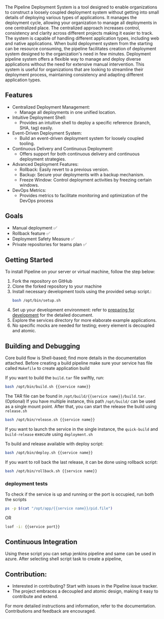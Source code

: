 The Pipeline Deployment System is a tool designed to enable organizations to construct a loosely coupled deployment system without getting into small details of deploying various types of applications. It manages the deployment cycle, allowing your organization to manage all deployments in one centralized place. The centralized approach increases control, consistency and clarity across different projects making it easier to track. The system is capable of handling different application types, including web and native applications. When build deployment system from the starting can be resource consuming, the pipeline facilitates creation of deployment system designed to the organization's need in few minutes. 
Deployment pipeline system offers a flexible way to manage and deploy diverse applications without the need for extensive manual intervention. This system is useful for organizations that are looking to streamline their deployment process, maintaining consistency and adapting different application types. 

## Features
- Centralized Deployment Management:
  - Manage all deployments in one unified location.
- Intuitive Deployment Shell:
  - Provides an intuitive shell to deploy a specific reference (branch, SHA, tag) easily.
- Event-Driven Deployment System:
  - Build an event-driven deployment system for loosely coupled tooling.
- Continuous Delivery and Continuous Deployment:
  - Offers support for both continuous delivery and continuous deployment strategies.
- Advanced Deployment Features:
  - Rollback: Easily revert to a previous version.
  - Backup: Secure your deployments with a backup mechanism.
  - Freeze Window: Control deployment activities by freezing certain windows.
- DevOps Metrics:
  - Provides metrics to facilitate monitoring and optimization of the DevOps process

## Goals
- Manual deployment	✅
- Rollback feature	✅
- Deployment Safety Measure	✅
- Private repositories for teams plan ✅


## Getting Started
To install Pipeline on your server or virtual machine, follow the step below:

1. Fork the repository on GitHub
2. Clone the forked repository to your machine
3. Install necessary development tools using the provided setup script.:
    ```sh
    bash /opt/bin/setup.sh
    ```
4. Set up your development environment: refer to [preparing for development](doc/setup.md) for the detailed document.
5. Explore the services directory for more elaborate example applications.
6. No specific mocks are needed for testing; every element is decoupled and atomic.

## Building and Debugging

Core build flow is Shell-based; find more details in the documentation attached. 
Before creating a build pipeline make sure your service has file called `Makefile` to create application build

If you want to build the `build.tar` file swiftly, run: 

```sh
bash /opt/bin/build.sh {{service name}}
```

The TAR file can be found in `/opt/build/{{service name}}/build.tar`.
(Optional) If you have multiple instance, this path `/opt/build/` can be used as a single mount point.
After that, you can start the release the build using `release.sh`

```sh
bash /opt/bin/release.sh {{service name}}
```

If you want to launch the service in the single instance, the `quick-build` and `build-release` execute using `deployment.sh`

To build and release available with deploy script:
```sh
bash /opt/bin/deploy.sh {{service name}}
```

If you want to roll back the last release, it can be done using rollback script:
```sh
bash /opt/bin/rollback.sh {{service name}}
```

### deployment tests
To check if the service is up and running or the port is occupied, run both the scripts
```sh
ps -p $(cat "/opt/app/{{service name}}/pid.file")
```

OR

```sh
lsof -i: {{service port}}
```


## Continuous Integration

Using these script you can setup jenkins pipeline and same can be used in azure. After selecting shell script task to create a pipeline,  

## Contribution:
- Interested in contributing? Start with issues in the Pipeline issue tracker.
- The project embraces a decoupled and atomic design, making it easy to contribute and extend.

For more detailed instructions and information, refer to the documentation. Contributions and feedback are encouraged.